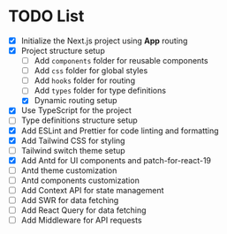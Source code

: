 # TODO List

- [x] Initialize the Next.js project using **App** routing
- [x] Project structure setup
  - [ ] Add `components` folder for reusable components
  - [ ] Add `css` folder for global styles
  - [ ] Add `hooks` folder for routing
  - [ ] Add `types` folder for type definitions
  - [x] Dynamic routing setup
- [x] Use TypeScript for the project
- [ ] Type definitions structure setup
- [x] Add ESLint and Prettier for code linting and formatting
- [x] Add Tailwind CSS for styling
- [ ] Tailwind switch theme setup
- [x] Add Antd for UI components and patch-for-react-19
- [ ] Antd theme customization
- [ ] Antd components customization
- [ ] Add Context API for state management
- [ ] Add SWR for data fetching
- [ ] Add React Query for data fetching
- [ ] Add Middleware for API requests
